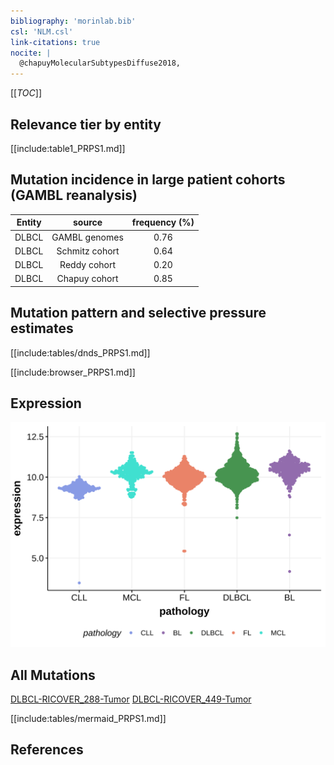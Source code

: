 ```yaml
---
bibliography: 'morinlab.bib'
csl: 'NLM.csl'
link-citations: true
nocite: |
  @chapuyMolecularSubtypesDiffuse2018, 
---
```

[[_TOC_]]


## Relevance tier by entity

[[include:table1_PRPS1.md]]

## Mutation incidence in large patient cohorts (GAMBL reanalysis)

|Entity|source        |frequency (%)|
|:------:|:--------------:|:-------------:|
|DLBCL |GAMBL genomes |0.76         |
|DLBCL |Schmitz cohort|0.64         |
|DLBCL |Reddy cohort  |0.20         |
|DLBCL |Chapuy cohort |0.85         |

## Mutation pattern and selective pressure estimates

[[include:tables/dnds_PRPS1.md]]




[[include:browser_PRPS1.md]]

## Expression
![](images/gene_expression/PRPS1_by_pathology.svg)
<!-- ORIGIN: chapuyMolecularSubtypesDiffuse2018b -->
<!-- DLBCL: chapuyMolecularSubtypesDiffuse2018b -->

## All Mutations

[DLBCL-RICOVER_288-Tumor](https://bcgsc.ca/downloads/morinlab/GAMBL/Chapuy_2018/DLBCL-RICOVER_288-Tumor.html)
[DLBCL-RICOVER_449-Tumor](https://bcgsc.ca/downloads/morinlab/GAMBL/Chapuy_2018/DLBCL-RICOVER_449-Tumor.html)

[[include:tables/mermaid_PRPS1.md]]

## References

